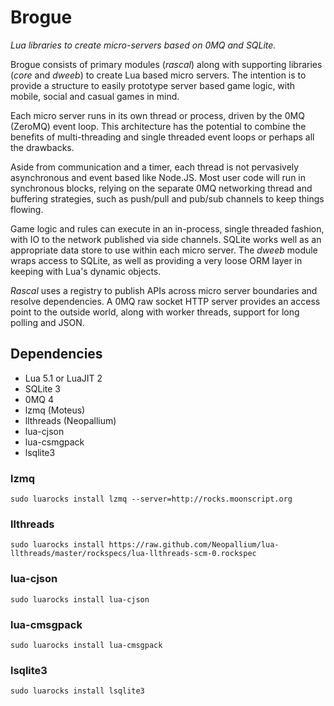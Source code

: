 # Brogue

_Lua libraries to create micro-servers based on 0MQ and SQLite._

Brogue consists of primary modules (_rascal_) along with supporting libraries (_core_ and _dweeb_) to create Lua based micro servers. The intention is to provide a structure to easily prototype server based game logic, with mobile, social and casual games in mind.

Each micro server runs in its own thread or process, driven by the 0MQ (ZeroMQ) event loop. This architecture has the potential to combine the benefits of multi-threading and single threaded event loops or perhaps all the drawbacks.

Aside from communication and a timer, each thread is not pervasively asynchronous and event based like Node.JS. Most user code will run in synchronous blocks, relying on the separate 0MQ networking thread and buffering strategies, such as push/pull and pub/sub channels to keep things flowing.

Game logic and rules can execute in an in-process, single threaded fashion, with IO to the network published via side channels. SQLite works well as an appropriate data store to use within each micro server. The _dweeb_ module wraps access to SQLite, as well as providing a very loose ORM layer in keeping with Lua's dynamic objects.

_Rascal_ uses a registry to publish APIs across micro server boundaries and resolve dependencies. A 0MQ raw socket HTTP server provides an access point to the outside world, along with worker threads, support for long polling and JSON.


## Dependencies

* Lua 5.1 or LuaJIT 2
* SQLite 3
* 0MQ 4
* lzmq (Moteus)
* llthreads (Neopallium)
* lua-cjson
* lua-csmgpack
* lsqlite3

### lzmq

	sudo luarocks install lzmq --server=http://rocks.moonscript.org

### llthreads
	sudo luarocks install https://raw.github.com/Neopallium/lua-llthreads/master/rockspecs/lua-llthreads-scm-0.rockspec

### lua-cjson

	sudo luarocks install lua-cjson

### lua-cmsgpack

	sudo luarocks install lua-cmsgpack

### lsqlite3

	sudo luarocks install lsqlite3
